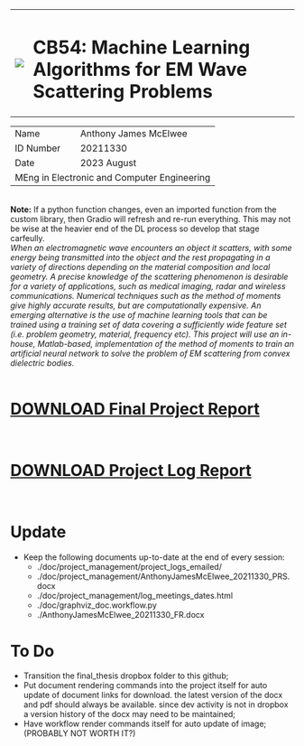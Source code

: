 <table>
    <tbody>
        <tr>
            <td colspan=1>
				<img id="currentPhoto" src="file/media/Dublin_City_University_Logo.png" onerror="this.onerror=null; this.src='./media/Dublin_City_University_Logo.png'">
			</td>
            <td colspan=1><h1>CB54: Machine Learning Algorithms for EM Wave Scattering Problems</h1></td>
		</tr>
        <tr>
    </tbody>
</table>
<table>
    <tbody>
            <td rowspan=1>Name</td>
            <td rowspan=1>Anthony James McElwee</td>
        </tr>
        <tr>
            <td rowspan=1>ID Number</td>
            <td rowspan=1>20211330</td>
		</tr>
        <tr>
            <td rowspan=1>Date</td>
            <td rowspan=1>2023 August</td>
		</tr>
        <tr>
            <td colspan=2>MEng in Electronic and Computer Engineering</td>
		</tr>
    </tbody>
</table>
<br>
<b>Note:</b> If a python function changes, even an imported function from the custom library, then Gradio will refresh and re-run everything. This may not be wise at the heavier end of the DL process so develop that stage carfeully.
<br>
<em>When an electromagnetic wave encounters an object it scatters, with some energy being transmitted into the object and the rest propagating in a variety of directions depending on the material composition and local geometry. A precise knowledge of the scattering phenomenon is desirable for a variety of applications, such as medical imaging, radar and wireless communications.  Numerical techniques such as the method of moments give highly accurate results, but are computationally expensive. An emerging alternative is the use of machine learning tools that can be trained using a training set of data covering a sufficiently wide feature set (i.e. problem geometry, material, frequency etc). This project will use an in-house, Matlab-based, implementation of the method of moments to train an artificial neural network to solve the problem of EM scattering from convex dielectric bodies.</em>
<br>
<br>
<a href="file/AnthonyJamesMcElwee_20211330_FR.pdf" target="_blank"><h1>DOWNLOAD Final Project Report</h1></a>
<br>
<a href="file/AnthonyJamesMcElwee_20211330_PRS.pdf" target="_blank"><h1>DOWNLOAD Project Log Report</h1></a>
<br>

# Update
* Keep the following documents up-to-date at the end of every session:
	* ./doc/project_management/project_logs_emailed/
	* ./doc/project_management/AnthonyJamesMcElwee_20211330_PRS.docx
	* ./doc/project_management/log_meetings_dates.html
	* ./doc/graphviz_doc.workflow.py
	* ./AnthonyJamesMcElwee_20211330_FR.docx

# To Do
* Transition the final_thesis dropbox folder to this github;
* Put document rendering commands into the project itself for auto update of document links for download. the latest version of the docx and pdf should always be available. since dev activity is not in dropbox a version history of the docx may need to be maintained;
* Have workflow render commands itself for auto update of image; (PROBABLY NOT WORTH IT?)